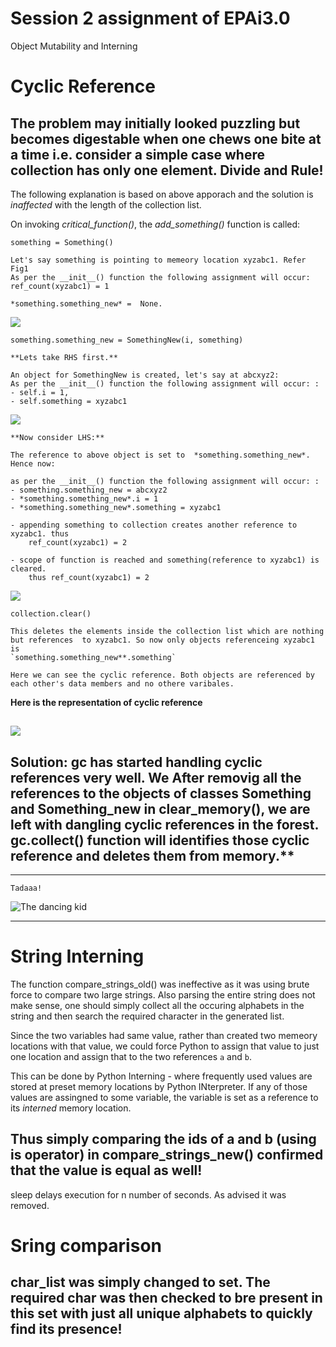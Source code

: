 # Session 2 assignment of EPAi3.0
Object Mutability and Interning
# Cyclic Reference

## The problem may initially looked puzzling but becomes digestable when one chews one bite at a time i.e. consider a simple case where collection has only one element. **Divide and Rule!** 

The following explanation is based on above apporach and the solution is *inaffected* with the length of the collection list. 

On invoking *critical_function()*, the *add_something()* function is called: 

`something = Something()`

    Let's say something is pointing to memeory location xyzabc1. Refer Fig1
    As per the __init__() function the following assignment will occur: 
    ref_count(xyzabc1) = 1
    
    *something.something_new* =  None.


![](https://i.ibb.co/c19kX7M/image.png)

`something.something_new = SomethingNew(i, something)`

    **Lets take RHS first.**

    An object for SomethingNew is created, let's say at abcxyz2:
    As per the __init__() function the following assignment will occur: :
    - self.i = 1,
    - self.something = xyzabc1

![](https://i.ibb.co/Lx5tYx8/image.png)
   
   
    **Now consider LHS:**

    The reference to above object is set to  *something.something_new*. Hence now:

    as per the __init__() function the following assignment will occur: :
    - something.something_new = abcxyz2
    - *something.something_new*.i = 1
    - *something.something_new*.something = xyzabc1

    - appending something to collection creates another reference to xyzabc1. thus
        ref_count(xyzabc1) = 2
    
    - scope of function is reached and something(reference to xyzabc1) is cleared.
        thus ref_count(xyzabc1) = 2

![](https://i.ibb.co/ZJq5D7b/image.png)

`collection.clear() `

    This deletes the elements inside the collection list which are nothing but references  to xyzabc1. So now only objects referenceing xyzabc1 is
    `something.something_new**.something`

    Here we can see the cyclic reference. Both objects are referenced by each other's data members and no othere varibales.

**Here is the representation of cyclic reference**  

![](https://i.ibb.co/Krx9Mjq/image.png)
---

## Solution: gc has started handling cyclic references very well. We After removig all the references to the objects of classes Something and Something_new in clear_memory(), we are left with dangling cyclic references in the forest. gc.collect() function will identifies those cyclic reference and deletes them from memory.** 

---

    Tadaaa!
![The dancing kid](https://i.ibb.co/FntqYCq/475c6a0422609b2017be41416e2075fc.gif)





--- 
# String Interning

The function compare_strings_old() was ineffective as it was using brute force to compare two large strings. Also parsing the entire string does not make sense, one should simply collect all the occuring alphabets in the string and then search the required character in the generated list.

Since the two variables had same value, rather than created two memeory locations with that value, we could force Python to assign that value to just one location and assign that to the two references `a` and `b`.

This can be done by Python Interning - where frequently used values are stored at preset memory locations by Python INterpreter. If any of those values are assingned to some variable, the variable is set as a reference to its *interned* memory location.

## Thus simply comparing the ids of a and b (using is operator) in compare_strings_new() confirmed that the value is equal as well!


sleep delays execution for n number of seconds. As advised it was removed.

# Sring comparison

## char_list was simply changed to set. The required char was then checked to bre present in this set with just all unique alphabets to quickly find its presence!